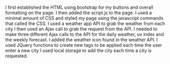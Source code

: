 I first established the HTML using bootstrap for my buttons and overall formatting on the page. 
I then added the script.js to the page. 
I used a minimal amount of CSS and styled my page using the javascript commands that called the CSS. 
I used a weather app API to grab the weather from each city
I then used an Ajax call to grab the request from the API. 
I needed to make three different Ajax calls to the API for the daily weather, uv index and the weekly forecast. 
I added the weather icon found in the weather API. 
I used JQuery functions to create new tags to be applied each time the user enter a new city
I used local storage to add the city each time a city is requested. 

